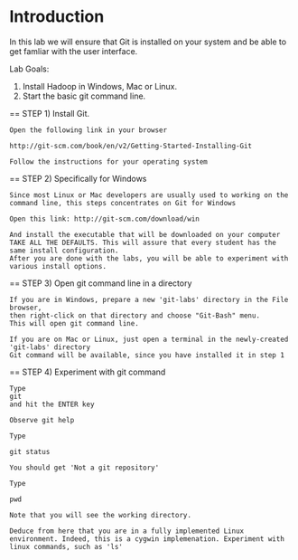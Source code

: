 # Introduction

In this lab we will ensure that Git is installed on your
system and be able to get famliar with the user interface.


Lab Goals:

1. Install Hadoop in Windows, Mac or Linux.
2. Start the basic git command line.

== STEP 1)  Install Git.

    Open the following link in your browser
    
    http://git-scm.com/book/en/v2/Getting-Started-Installing-Git
    
    Follow the instructions for your operating system
    
== STEP 2) Specifically for Windows

    Since most Linux or Mac developers are usually used to working on the command line, this steps concentrates on Git for Windows
    
    Open this link: http://git-scm.com/download/win
    
    And install the executable that will be downloaded on your computer    
    TAKE ALL THE DEFAULTS. This will assure that every student has the same install configuration. 
    After you are done with the labs, you will be able to experiment with various install options.
    
== STEP 3) Open git command line in a directory

    If you are in Windows, prepare a new 'git-labs' directory in the File browser, 
    then right-click on that directory and choose "Git-Bash" menu. 
    This will open git command line.
    
    If you are on Mac or Linux, just open a terminal in the newly-created 'git-labs' directory
    Git command will be available, since you have installed it in step 1
    
== STEP 4) Experiment with git command

    Type 
    git
    and hit the ENTER key
    
    Observe git help
    
    Type
    
    git status
    
    You should get 'Not a git repository'
    
    Type
    
    pwd
    
    Note that you will see the working directory.
    
    Deduce from here that you are in a fully implemented Linux environment. Indeed, this is a cygwin implemenation. Experiment with linux commands, such as 'ls'
